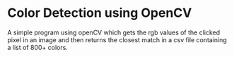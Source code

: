 # Color Detection using OpenCV
 A simple program using openCV which gets the rgb values of the clicked pixel in an image and then returns the closest match in a csv file containing a list of 800+ colors. 
